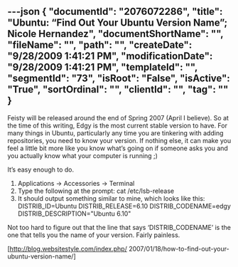---json
{
  "documentId": "2076072286",
  "title": "Ubuntu: “Find Out Your Ubuntu Version Name”; Nicole Hernandez",
  "documentShortName": "",
  "fileName": "",
  "path": "",
  "createDate": "9/28/2009 1:41:21 PM",
  "modificationDate": "9/28/2009 1:41:21 PM",
  "templateId": "",
  "segmentId": "73",
  "isRoot": "False",
  "isActive": "True",
  "sortOrdinal": "",
  "clientId": "",
  "tag": ""
}
---

Feisty will be released around the end of Spring 2007 (April I believe). So at the time of this writing, Edgy is the most current stable version to have. For many things in Ubuntu, particularly any time you are tinkering with adding repositories, you need to know your version. If nothing else, it can make you feel a little bit more like you know what’s going on if someone asks you and you actually know what your computer is running ;)

It’s easy enough to do.

1) Applications -&gt; Accessories -&gt; Terminal
2) Type the following at the prompt:
cat /etc/lsb-release
3) It should output something similar to mine, which looks like this:
DISTRIB_ID=Ubuntu
DISTRIB_RELEASE=6.10
DISTRIB_CODENAME=edgy
DISTRIB_DESCRIPTION=&quot;Ubuntu 6.10&quot;

Not too hard to figure out that the line that says ‘DISTRIB_CODENAME’ is the one that tells you the name of your version. Fairly painless.

[http://blog.websitestyle.com/index.php/
    2007/01/18/how-to-find-out-your-ubuntu-version-name/]
